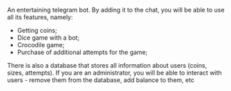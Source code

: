 An entertaining telegram bot. By adding it to the chat, you will be able to use all its features, namely: 
- Getting coins;
- Dice game with a bot;
- Crocodile game; 
- Purchase of additional attempts for the game;

There is also a database that stores all information about users (coins, sizes, attempts). If you are an administrator, you will be able to interact with users - remove them from the database, add balance to them, etc
